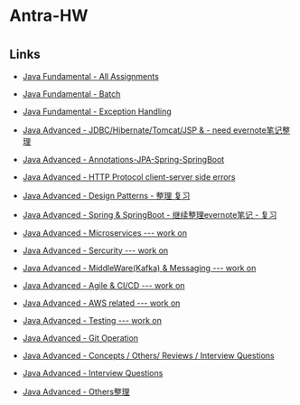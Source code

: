# Antra-HW
<h1 align="center"><project-name></h1>

<p align="center"><project-description></p>

## Links

- [Java Fundamental - All Assignments](https://docs.google.com/document/d/1NkzxqetDPn_s_Er5wglK5OYSxs5vy3bX/edit)

- [Java Fundamental - Batch](https://docs.google.com/document/d/1SA70ihIETTz5HdRCdOH7cwT0F7Va9O9q/edit#heading=h.gjdgxs)
  
- [Java Fundamental - Exception Handling](https://docs.google.com/document/d/1tuunGFQRYVeR6vc4ryViTZAREe3h-T9D/edit)
  

  
- [Java Advanced - JDBC/Hibernate/Tomcat/JSP & - need evernote笔记整理](https://docs.google.com/document/d/1rGOvqikkVx3mq_15hDKI1o9_FZWb3Z6o/edit#heading=h.gjdgxs)

- [Java Advanced -  Annotations-JPA-Spring-SpringBoot](https://docs.google.com/document/d/1StUKLEcrGAco6E-iST-iQ28H2s9iw5Mt/edit)
  
- [Java Advanced - HTTP Protocol client-server side errors](https://docs.google.com/document/d/10GPZAJSZK_B6KGZyWiim1AfS3T6xLw5Cc1-07Ms04sY/edit)
  
- [Java Advanced - Design Patterns - 整理 复习](https://docs.google.com/document/d/10QQ7WDBbiFJSkiwWEVxgzQYuQAnk_EZzgxXQaFlHFkU/edit)
  
  
- [Java Advanced - Spring & SpringBoot - 继续整理evernote笔记 - 复习](https://drive.google.com/drive/u/0/folders/1IELrGY5YhjknhzJApdU2QeZqdtZAmdmG)
  
- [Java Advanced - Microservices --- work on](https://docs.google.com/document/d/1FeD18DTzLBWBR1QFMUeWOGXRBsP-NqvktVTYO1jsEx8/edit)
  
- [Java Advanced - Sercurity --- work on](https://docs.google.com/document/d/1X0Vcp9NORggSAmdHQg1n1TiLj7IiUzeBpWPkU9A8SGk/edit)
  
- [Java Advanced - MiddleWare(Kafka) & Messaging --- work on](https://docs.google.com/document/d/1NFciMleBn1F-_CmA2mVUX_vG7IZdiu5Xca6-1zrEHuw/edit)
  
- [Java Advanced - Agile & CI/CD --- work on](https://docs.google.com/document/d/1LpU6AOLWSLvH540sWOfxMfRSSMRmBw1Q6T8GT7BzciA/edit)
  
- [Java Advanced - AWS related --- work on](https://docs.google.com/document/d/1QJPaerNFhm8DHrzi06MBf5pO032B1IMK/edit)
  
- [Java Advanced - Testing --- work on](https://docs.google.com/document/d/1SBHWQL53Cl1cxqi8RUQdRzmfi1gyoCLl-JXjuz3DnTE/edit)
  
- [Java Advanced - Git Operation](https://drive.google.com/drive/u/0/folders/1OQ8o1_DnfPPglzdZ4ocLCB0MF4NnuAq1)

- [Java Advanced - Concepts / Others/ Reviews / Interview Questions](https://drive.google.com/drive/u/0/folders/1l3xnNA0QvD3Hi6HQbOMtCYsEpBlNbnmO)
  
- [Java Advanced - Interview Questions](https://docs.google.com/document/d/1RFVeESEKwBpUHHIApQnkg4oNkFolGHpoQO-1eNMvs3E/edit)
  
- [Java Advanced - Others整理](https://drive.google.com/drive/u/0/folders/1q-Tj8nlgFbpYY-sVoO_naL8bKyCnGLD6)
